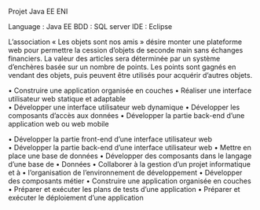 Projet Java EE ENI 

Language : Java EE
BDD : SQL server
IDE : Eclipse


L’association « Les objets sont nos amis » désire monter une plateforme web pour permettre 
la cession d’objets de seconde main sans échanges financiers. La valeur des articles sera 
déterminée par un système d’enchères basée sur un nombre de points. Les points sont 
gagnés en vendant des objets, puis peuvent être utilisés pour acquérir d’autres objets.


•	Construire une application organisée en couches
•	Réaliser une interface utilisateur web statique et adaptable 				
•	Développer une interface utilisateur web dynamique 
•	Développer les composants d’accès aux données 
•	Développer la partie back-end d’une application web ou web mobile 


•	Développer la partie front-end d’une interface utilisateur web				
•	Développer la partie back-end d’une interface utilisateur web
•	Mettre en place une base de données
•	Développer des composants dans le langage d’une base de
•	Données
•	Collaborer à la gestion d’un projet informatique et à
•	l’organisation de l’environnement de développement
•	Développer des composants métier
•	Construire une application organisée en couches
•	Préparer et exécuter les plans de tests d’une application
•	Préparer et exécuter le déploiement d’une application


